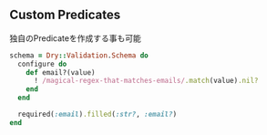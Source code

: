 ## Custom Predicates

独自のPredicateを作成する事も可能

```ruby
schema = Dry::Validation.Schema do
  configure do
    def email?(value)
      ! /magical-regex-that-matches-emails/.match(value).nil?
    end
  end

  required(:email).filled(:str?, :email?)
end
```
